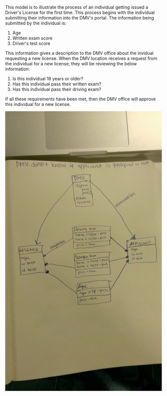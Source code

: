 This model is to illustrate the process of an individual getting issued a Driver's License for the first time. This process begins with the individual submitting their information into the DMV's portal. The information being submitted by the individual is:

1. Age 
2. Written exam score 
3. Driver's test score


This information gives a description to the DMV office about the invidual requesting a new license. When the DMV location receives a request from the individual for a new license, they will be reviewing the below information:

1. Is this individual 18 years or older?
2. Has this individual pass their written exam?
3. Has this individual pass their driving exam?

If all these requirements have been met, then the DMV office will approve this individual for a new license. 

![Plan](model.jpg "UML")